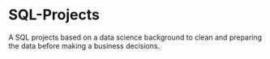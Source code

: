 # SQL-Projects
A SQL projects based on a data science background to clean and preparing the data before making a business decisions.
